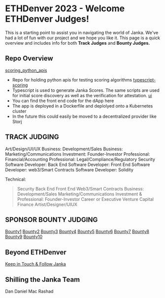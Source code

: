 # ETHDenver 2023 - Welcome ETHDenver Judges!
This is a starting point to assist you in navigating the world of Janka.  We've had a lot of fun with our project and we hope you like it.  This page is a quick overview and includes info for both **Track Judges** and **Bounty Judges.**

## Repo Overview  
[scoring_python_apis](https://github.com/jankascore/scoring_python_apis)  
 * Repo for holding python apis for testing scoring algorithms
[typescript-scoring](https://github.com/jankascore/typescript-scoring)
 * Typescript is used to generate Janka Scores.  The same scripts are used for initial score discovery as well as the verification for attestation.
[ui](https://github.com/jankascore/ui)
 * You can find the front end code for the dApp here
 * The app is deployed in a Dockerfile and deplolyed onto a Kubernetes cluster
 * In the future this could easily be moved to a decentralized provider like Storj



## TRACK JUDGING 

Art/Design/UI/UX
Business: Development/Sales
Business: Marketing/Communications
Investment: Founder-Investor
Professional: Financial/Accounting
Professional: Legal/Compliance/Regulatory
Security
Software Developer: Back End
Software Developer: Front End
Software Developer: web3/Smart Contracts
Software Developer: Solidity


Technical:
> Security
> Back End
> Front End
> Web3/Smart Contracts
Business:
> Development/Sales
> Marketing/Communications
Investment & Professional:
> Founder-Investor
> Career or Executive Venture Capital
> Finance
Artist/Designer/UIUX



## SPONSOR BOUNTY JUDGING 
[Bounty1](profile/B1_README.md)
[Bounty2](profile/B2_README.md)
[Bounty3](profile/B3_README.md)
[Bounty4](profile/B4_README.md)
[Bounty5](profile/B5_README.md)
[Bounty6](profile/B6_README.md)
[Bounty7](profile/B7_README.md)
[Bounty8](profile/B8_README.md)
[Bounty9](profile/B9_README.md)
[Bounty10](profile/B10_README.md)


## Beyond ETHDenver
[Keep in Touch & Follow Janka](https://linktr.ee/jankascore)


## Shilling the Janka Team 
Dan
Daniel
Mac 
Rashad


